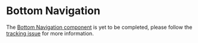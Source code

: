 # Bottom Navigation

The [Bottom Navigation component](http://material.io/go/design-bottom-navigation) is yet to be completed, please follow the [tracking issue](https://github.com/material-components/material-components-web/issues/59) for more information.

